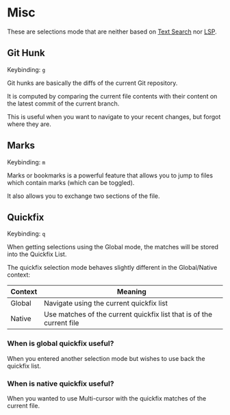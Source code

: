 # Misc

These are selections mode that are neither based on [Text Search](./text-search.md) nor [LSP](./lsp-based.md).

## Git Hunk

Keybinding: `g`

Git hunks are basically the diffs of the current Git repository.

It is computed by comparing the current file contents with their content on the latest commit of the current branch.

This is useful when you want to navigate to your recent changes, but forgot where they are.

## Marks

Keybinding: `m`

Marks or bookmarks is a powerful feature that allows you to jump to files which contain marks (which can be toggled).

It also allows you to exchange two sections of the file.

## Quickfix

Keybinding: `q`

When getting selections using the Global mode, the matches will be stored into
the Quickfix List.

The quickfix selection mode behaves slightly different in the Global/Native context:

| Context | Meaning                                                              |
| ------- | -------------------------------------------------------------------- |
| Global  | Navigate using the current quickfix list                             |
| Native  | Use matches of the current quickfix list that is of the current file |

### When is global quickfix useful?

When you entered another selection mode but wishes to use back the quickfix list.

### When is native quickfix useful?

When you wanted to use Multi-cursor with the quickfix matches of the current file.
